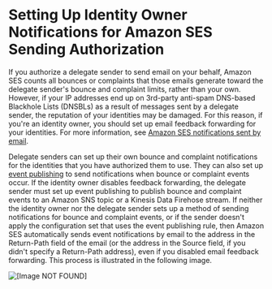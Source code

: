 # Setting Up Identity Owner Notifications for Amazon SES Sending Authorization<a name="sending-authorization-identity-owner-tasks-notifications"></a>

If you authorize a delegate sender to send email on your behalf, Amazon SES counts all bounces or complaints that those emails generate toward the delegate sender's bounce and complaint limits, rather than your own\. However, if your IP addresses end up on 3rd\-party anti\-spam DNS\-based Blackhole Lists \(DNSBLs\) as a result of messages sent by a delegate sender, the reputation of your identities may be damaged\. For this reason, if you're an identity owner, you should set up email feedback forwarding for your identities\. For more information, see [Amazon SES notifications sent by email](monitor-sending-activity-using-notifications-email.md)\.

Delegate senders can set up their own bounce and complaint notifications for the identities that you have authorized them to use\. They can also set up [event publishing](monitor-using-event-publishing.md) to send notifications when bounce or complaint events occur\. If the identity owner disables feedback forwarding, the delegate sender must set up event publishing to publish bounce and complaint events to an Amazon SNS topic or a Kinesis Data Firehose stream\. If neither the identity owner nor the delegate sender sets up a method of sending notifications for bounce and complaint events, or if the sender doesn't apply the configuration set that uses the event publishing rule, then Amazon SES automatically sends event notifications by email to the address in the Return\-Path field of the email \(or the address in the Source field, if you didn't specify a Return\-Path address\), even if you disabled email feedback forwarding\. This process is illustrated in the following image\.

![\[Image NOT FOUND\]](http://docs.aws.amazon.com/ses/latest/DeveloperGuide/images/feedback_forwarding.png)